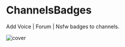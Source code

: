 # ChannelsBadges

Add Voice | Forum | Nsfw badges to channels.

![cover](https://sharex.sheiylanie.com/i/NtfQ)
